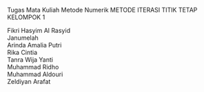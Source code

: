 Tugas Mata Kuliah Metode Numerik 
METODE ITERASI TITIK TETAP<br>
KELOMPOK 1<br>

Fikri Hasyim Al Rasyid<br>
Janumelah<br>
Arinda Amalia Putri<br>
Rika Cintia<br>
Tanra Wija Yanti<br>
Muhammad Ridho<br>
Muhammad Aldouri<br>
Zeldiyan Arafat

